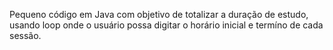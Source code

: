Pequeno código em Java com objetivo de totalizar a duração de estudo, usando loop onde o usuário possa digitar o horário inicial e termíno de cada sessão. 
